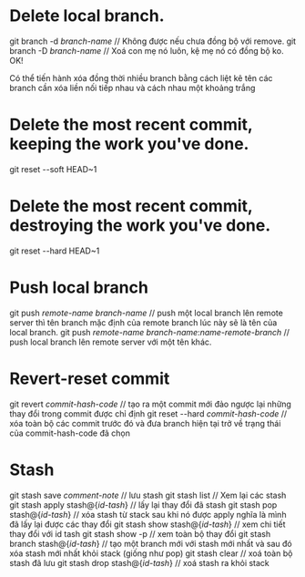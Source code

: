 # Delete local branch. 
git branch -d *branch-name* // Không được nếu chưa đồng bộ với remove.
git branch -D *branch-name* // Xoá con mẹ nó luôn, kệ mẹ nó có đồng bộ ko. OK!

Có thể tiến hành xóa đồng thời nhiều branch bằng cách liệt kê tên các branch cần xóa liền nối tiếp nhau và cách nhau một khoảng trắng

# Delete the most recent commit, keeping the work you've done.
git reset --soft HEAD~1  

# Delete the most recent commit, destroying the work you've done.
git reset --hard HEAD~1

# Push local branch
git push *remote-name* *branch-name* // push một local branch lên remote server thì tên branch mặc định của remote branch lúc này sẽ là tên của local branch.
git push *remote-name* *branch-name*:*name-remote-branch* // push local branch lên remote server với một tên khác.

# Revert-reset commit
git revert *commit-hash-code* // tạo ra một commit mới đảo ngược lại những thay đổi trong commit được chỉ định
git reset --hard *commit-hash-code* // xóa toàn bộ các commit trước đó và đưa branch hiện tại trở về trạng thái của commit-hash-code đã chọn

# Stash
git stash save *comment-note* // lưu stash
git stash list // Xem lại các stash
git stash apply stash@{*id-tash*} // lấy lại thay đổi đã stash
git stash pop stash@{*id-tash*} // xóa stash từ stack sau khi nó được apply nghĩa là mình đã lấy lại được các thay đổi
git stash show stash@{*id-tash*} // xem chi tiết thay đổi với id tash
git stash show -p // xem toàn bộ thay đổi
git stash branch <name> stash@{*id-tash*} // tạo một branch mới với stash mới nhất và sau đó xóa stash mới nhất khỏi stack (giống như pop)
git stash clear // xoá toàn bộ stash đã lưu
git stash drop stash@{*id-tash*} // xoá stash ra khỏi stack